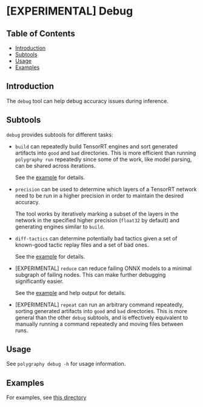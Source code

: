 # [EXPERIMENTAL] Debug

## Table of Contents

- [Introduction](#introduction)
- [Subtools](#subtools)
- [Usage](#usage)
- [Examples](#examples)


## Introduction

The `debug` tool can help debug accuracy issues during inference.

## Subtools

`debug` provides subtools for different tasks:

- `build` can repeatedly build TensorRT engines and sort generated
    artifacts into `good` and `bad` directories. This is more efficient than
    running `polygraphy run` repeatedly since some of the work, like model
    parsing, can be shared across iterations.

    See the [example](../../../examples/cli/debug/01_debugging_flaky_trt_tactics/) for details.

- `precision` can be used to determine which layers of a TensorRT network need to be
    run in a higher precision in order to maintain the desired accuracy.

    The tool works by iteratively marking a subset of the layers in the network in the specified
    higher precision (`float32` by default) and generating engines similar to `build`.

- `diff-tactics` can determine potentially bad tactics given a set of known-good tactic replay
    files and a set of bad ones.

    See the [example](../../../examples/cli/debug/01_debugging_flaky_trt_tactics/) for details.

- [EXPERIMENTAL] `reduce` can reduce failing ONNX models to a minimal subgraph of failing nodes.
    This can make further debugging significantly easier.

    See the [example](../../../examples/cli/debug/02_reducing_failing_onnx_models/) and help output for details.

- [EXPERIMENTAL] `repeat` can run an arbitrary command repeatedly, sorting generated artifacts
    into `good` and `bad` directories. This is more general than the other `debug` subtools, and is
    effectively equivalent to manually running a command repeatedly and moving files between runs.


## Usage

See `polygraphy debug -h` for usage information.


## Examples

For examples, see [this directory](../../../examples/cli/debug)
